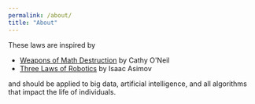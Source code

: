 ```yaml
---
permalink: /about/
title: "About"
---
```


These laws are inspired by

* [Weapons of Math Destruction](https://www.goodreads.com/book/show/28509312-weapons-of-math-destruction) by Cathy O'Neil
* [Three Laws of Robotics](https://en.wikipedia.org/wiki/Three_Laws_of_Robotics) by Isaac Asimov

and should be applied to big data, artificial intelligence, and all algorithms that impact the life of individuals.

